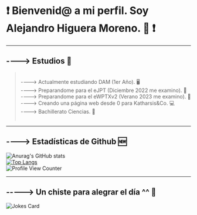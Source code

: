 # ❗ Bienvenid@ a mi perfil. Soy Alejandro Higuera Moreno. 🖖 ❗
<hr>

## ----> Estudios 📖
> <br />
> ----> Actualmente estudiando DAM (1er Año). 🖥️
> <br />
> ----> Preparandome para el eJPT (Diciembre 2022 me examino). 🖤
> <br />
> ----> Preparandome para el eWPTXv2 (Verano 2023 me examino). 🖤
> <br />
> ----> Creando una página web desde 0 para Katharsis&Co. 💻
> <br />
> ----> Bachillerato Ciencias. 💯
> <br />
> <br />
<hr>

## ----> Estadísticas de Github 🆕

 ![Anurag's GitHub stats](https://github-readme-stats.vercel.app/api?username=AlejandroHiguera&show_icons=true&theme=radical) 
 <br />
 [![Top Langs](https://github-readme-stats.vercel.app/api/top-langs/?username=AlejandroHIguera&layout=compact)](https://github.com/anuraghazra/github-readme-stats)
<br />
![Profile View Counter](https://komarev.com/ghpvc/?username=AlejandroHiguera)
 <br />

---
## -----> Un chiste para alegrar el día ^^ 🤣
![Jokes Card](https://readme-jokes.vercel.app/api)

 
